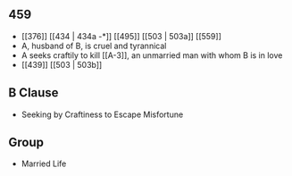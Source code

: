 ## 459
- [[376]] [[434 | 434a -*]] [[495]] [[503 | 503a]] [[559]] 
- A, husband of B, is cruel and tyrannical
- A seeks craftily to kill [[A-3]], an unmarried man with whom B is in love
- [[439]] [[503 | 503b]] 

## B Clause
- Seeking by Craftiness to Escape Misfortune

## Group
- Married Life

